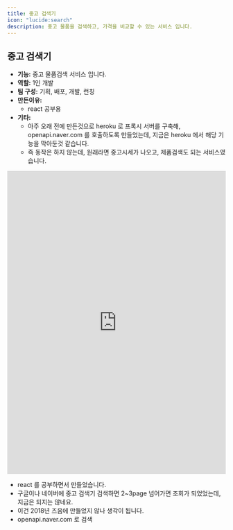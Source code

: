 ```yaml
---
title: 중고 검색기
icon: "lucide:search"
description: 중고 물품을 검색하고, 가격을 비교할 수 있는 서비스 입니다.
---
```


## 중고 검색기

- **기능:** 중고 물품검색 서비스 입니다.
- **역할:** 1인 개발
- **팀 구성:** 기획, 배포, 개발, 런칭
- **만든이유:**
  - react 공부용
- **기타:**
  - 아주 오래 전에 만든것으로 heroku 로 프록시 서버를 구축해, openapi.naver.com 를 호출하도록 만들었는데, 지금은 heroku 에서 해당 기능을 막아둔것 같습니다.
  - 즉 동작은 하지 않는데, 원래라면 중고시세가 나오고, 제품검색도 되는 서비스였습니다.

<div class="flex flex-col gap-6">
  <div class="rounded-lg shadow-md">
    <iframe src="https://wjd0r.github.io/" height="700" width="100%" class="rounded-lg" scrolling="no" frameborder="0"></iframe>
  </div>
</div>

- react 를 공부하면서 만들었습니다.
- 구글이나 네이버에 중고 검색기 검색하면 2~3page 넘어가면 조회가 되었었는데, 지금은 되지는 않네요.
- 이건 2018년 즈음에 만들었지 않나 생각이 됩니다.
- openapi.naver.com 로 검색